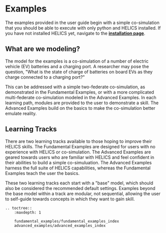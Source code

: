 # Examples





<!--- 
this page should mirror the helics_co-sim_sequence, if possible
-->

The examples provided in the user guide begin with a simple co-simulation that you should be able to execute with only python and HELICS installed. If you have not installed HELICS yet, navigate to the [**installation page**](../installation/index.md).

## What are we modeling?

The model for the examples is a co-simulation of a number of electric vehicle (EV) batteries and a charging port. A researcher may pose the question, "What is the state of charge of batteries on board EVs as they charge connected to a charging port?"

This can be addressed with a simple two-federate co-simulation, as demonstrated in the Fundamental Examples, or with a more complicated multi-federate co-simulation modeled in the Advanced Examples. In each learning path, modules are provided to the user to demonstrate a skill. The Advanced Examples build on the basics to make the co-simulation better emulate reality.

## Learning Tracks

There are two learning tracks available to those hoping to improve their HELICS skills.  The Fundamental Examples are designed for users with no experience with HELICS or co-simulation.  The Advanced Examples are geared towards users who are familiar with HELICS and feel confident in their abilities to build a simple co-simuluation.  The Advanced Examples harness the full suite of HELICS capabilities, whereas the Fundamental Examples teach the user the basics.

These two learning tracks each start with a "base" model, which should also be considered the recommended default settings. Examples beyond the base model within a track are modular, not sequential, allowing the user to self-guide towards concepts in which they want to gain skill.

```eval_rst
.. toctree::
    :maxdepth: 1
    
    fundamental_examples/fundamental_examples_index
    advanced_examples/advanced_examples_index
```